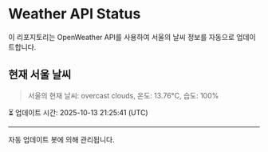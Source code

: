 
# Weather API Status

이 리포지토리는 OpenWeather API를 사용하여 서울의 날씨 정보를 자동으로 업데이트합니다.

## 현재 서울 날씨
> 서울의 현재 날씨: overcast clouds, 온도: 13.76°C, 습도: 100%

⏳ 업데이트 시간: 2025-10-13 21:25:41 (UTC)

---
자동 업데이트 봇에 의해 관리됩니다.
